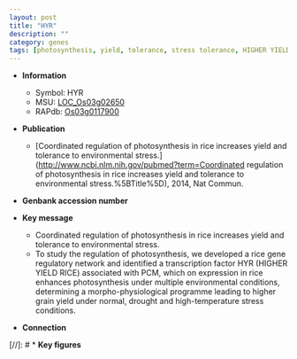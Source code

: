 ```yaml
---
layout: post
title: "HYR"
description: ""
category: genes
tags: [photosynthesis, yield, tolerance, stress tolerance, HIGHER YIELD RICE, transcription factor]
---
```


* **Information**  
    + Symbol: HYR  
    + MSU: [LOC_Os03g02650](http://rice.uga.edu/cgi-bin/ORF_infopage.cgi?orf=LOC_Os03g02650)  
    + RAPdb: [Os03g0117900](http://rapdb.dna.affrc.go.jp/viewer/gbrowse_details/irgsp1?name=Os03g0117900)  

* **Publication**  
    + [Coordinated regulation of photosynthesis in rice increases yield and tolerance to environmental stress.](http://www.ncbi.nlm.nih.gov/pubmed?term=Coordinated regulation of photosynthesis in rice increases yield and tolerance to environmental stress.%5BTitle%5D), 2014, Nat Commun.

* **Genbank accession number**  

* **Key message**  
    + Coordinated regulation of photosynthesis in rice increases yield and tolerance to environmental stress.
    + To study the regulation of photosynthesis, we developed a rice gene regulatory network and identified a transcription factor HYR (HIGHER YIELD RICE) associated with PCM, which on expression in rice enhances photosynthesis under multiple environmental conditions, determining a morpho-physiological programme leading to higher grain yield under normal, drought and high-temperature stress conditions.

* **Connection**  

[//]: # * **Key figures**  


